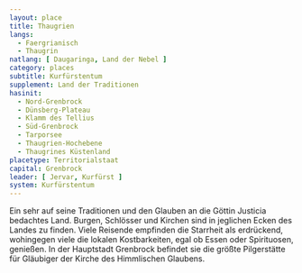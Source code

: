 ```yaml
---
layout: place
title: Thaugrien
langs:
  - Faergrianisch
  - Thaugrin
natlang: [ Daugaringa, Land der Nebel ]
category: places
subtitle: Kurfürstentum
supplement: Land der Traditionen
hasinit:
  - Nord-Grenbrock
  - Dünsberg-Plateau
  - Klamm des Tellius
  - Süd-Grenbrock
  - Tarporsee
  - Thaugrien-Hochebene
  - Thaugrines Küstenland
placetype: Territorialstaat
capital: Grenbrock
leader: [ Jervar, Kurfürst ]
system: Kurfürstentum
---
```


Ein sehr auf seine Traditionen und den Glauben an die Göttin Justicia bedachtes Land. Burgen, Schlösser und Kirchen sind
in jeglichen Ecken des Landes zu finden. Viele Reisende empfinden die Starrheit als erdrückend, wohingegen viele die
lokalen Kostbarkeiten, egal ob Essen oder Spirituosen, genießen. In der Hauptstadt Grenbrock befindet sie die größte
Pilgerstätte für Gläubiger der Kirche des Himmlischen Glaubens.

<!--Thaugriens Sprache basiert auf dem Gotischen-->